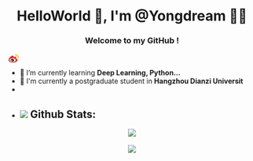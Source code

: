 <h1 align="center">HelloWorld 👋, I'm @Yongdream 🎯️🚀️</h1>
<h3 align="center">Welcome to my GitHub !</h3>

<a href="https://weibo.com/u/3927244243">
  <img align="left" alt="yang7hi | weibo" width="22px" src="https://github.com/Yongdream/Yongdream/blob/main/icon/weibo.svg" />
</a>

<br />

- 🌱 I’m currently learning **Deep Learning, Python...**
- 🔭 I'm currently a postgraduate student in **Hangzhou Dianzi Universit**
- 
- ## <img src="https://media.giphy.com/media/ZCN6F3FAkwsyOGU2RS/giphy.gif" width="40"> **Github Stats:**
<p align="center">
    <!-- <a href="https://github.com/abhinandanraj"> -->
        <img  src="https://github-readme-stats.vercel.app/api?username=yongdream&hide=contribs,issues&count_private=true">
    <!-- </a> -->
    
</p>
<p align="center">
    
</p>

<p align = 'center'> <img src= 'https://capsule-render.vercel.app/api?type=rect&color=gradient&height=2.5'/></p>


